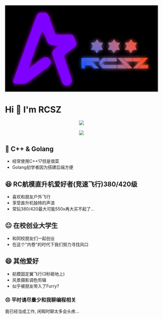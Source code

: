 ![BlenderRender](assets/RCSZ.PNG)
# Hi 👋 I'm RCSZ

<p align="center">
  <img src="https://github-readme-stats.vercel.app/api/top-langs/?username=RCSZC&theme=radical&layout=compact"/>
</p>
<p align="center">
  <img src="https://github-readme-stats.vercel.app/api?username=RCSZC&show_icons=true&theme=radical"/>
</p>

## 🐠 C++ & Golang
- 经常使用C++17但是很菜
- Golang初学者因为搭建后端方便
  
## 😆 RC航模直升机爱好者(竞速飞行)380/420级
- 喜欢和朋友户外飞行
- 享受直升机独特的声浪
- 常玩380/420最大可能550x再大买不起了...

## 😐 在校创业大学生
- 和同校朋友们一起创业
- 在这个"内卷"的时代下我们努力寻找风口

## 😄 其他爱好
- 航模固定翼飞行(3秒砸地上)
- 风景摄影调色剪辑
- 似乎被朋友带入了Furry?

### 😣 平时请尽量少和我聊编程相关
我已经当成工作, 闲暇时聊太多会头疼...
